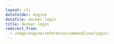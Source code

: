 ```yaml
---
layout: cli
datafolder: engine
datafile: docker_login
title: docker login
redirect_from:
  - /edge/engine/reference/commandline/login/
---
```

